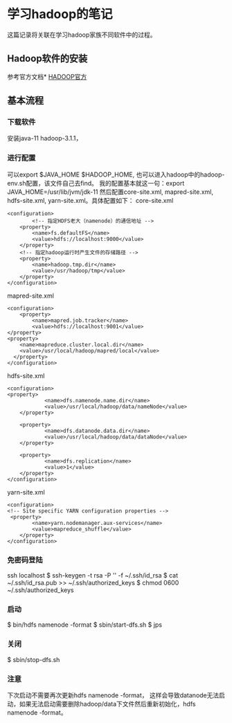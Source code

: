 # 学习hadoop的笔记

这篇记录将关联在学习hadoop家族不同软件中的过程。

## Hadoop软件的安装

参考官方文档* [HADOOP官方](http://hadoop.apache.org/docs/stable/hadoop-project-dist/hadoop-common/SingleCluster.html#Standalone_Operation)

## 基本流程
### 下载软件
安装java-11 hadoop-3.1.1，
### 进行配置
可以export $JAVA_HOME $HADOOP_HOME, 也可以进入hadoop中的hadoop-env.sh配置，该文件自己去find。
我的配置基本就这一句：export JAVA_HOME=/usr/lib/jvm/jdk-11
然后配置core-site.xml, mapred-site.xml, hdfs-site.xml, yarn-site.xml。具体配置如下：
core-site.xml
```
<configuration>
        <!-- 指定HDFS老大（namenode）的通信地址 -->
    <property>
        <name>fs.defaultFS</name>
        <value>hdfs://localhost:9000</value>
    </property>
    <!-- 指定hadoop运行时产生文件的存储路径 -->
    <property>
        <name>hadoop.tmp.dir</name>
        <value>/usr/hadoop/tmp</value>
    </property>
</configuration>
```
mapred-site.xml
```
<configuration>
    <property>
        <name>mapred.job.tracker</name>
        <value>hdfs://localhost:9001</value>
</property>
<property>
    <name>mapreduce.cluster.local.dir</name>
    <value>/usr/local/hadoop/mapred/local</value>
  </property>
</configuration>
```
hdfs-site.xml
```
<configuration>
<property>
            <name>dfs.namenode.name.dir</name>
            <value>/usr/local/hadoop/data/nameNode</value>
    </property>

    <property>
            <name>dfs.datanode.data.dir</name>
            <value>/usr/local/hadoop/data/dataNode</value>
    </property>

    <property>
            <name>dfs.replication</name>
            <value>1</value>
    </property>
</configuration>
```
yarn-site.xml
```
<configuration>
<!-- Site specific YARN configuration properties -->
 <property>
        <name>yarn.nodemanager.aux-services</name>
        <value>mapreduce_shuffle</value>
    </property>
</configuration>
```
### 免密码登陆
ssh localhost
$ ssh-keygen -t rsa -P '' -f ~/.ssh/id_rsa
$ cat ~/.ssh/id_rsa.pub >> ~/.ssh/authorized_keys
$ chmod 0600 ~/.ssh/authorized_keys
 
### 启动
$ bin/hdfs namenode -format
$ sbin/start-dfs.sh
$ jps
### 关闭
$ sbin/stop-dfs.sh

### 注意
下次启动不需要再次更新hdfs namenode -format， 这样会导致datanode无法启动，如果无法启动需要删除hadoop/data下文件然后重新初始化，hdfs namenode -format。


